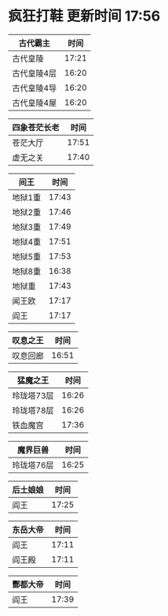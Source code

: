 # 疯狂打鞋 更新时间 17:56

| 古代霸主   | 时间    |
|--------|-------|
| 古代皇陵 | 17:21 |
| 古代皇陵4层 | 16:20 |
| 古代皇陵4导 | 16:20 |
| 古代皇陵4屋 | 16:20 |

| 四象苍茫长老   | 时间    |
|--------|-------|
| 苍茫大厅 | 17:51 |
| 虚无之关 | 17:40 |

| 间王   | 时间    |
|--------|-------|
| 地狱1重 | 17:43 |
| 地狱2重 | 17:46 |
| 地狱3重 | 17:49 |
| 地狱4重 | 17:51 |
| 地狱5重 | 17:53 |
| 地狱8重 | 16:38 |
| 地狱重 | 17:43 |
| 闻王欧 | 17:17 |
| 阎王 | 17:17 |

| 叹息之王   | 时间    |
|--------|-------|
| 叹息回廊 | 16:51 |

| 猛魔之王   | 时间    |
|--------|-------|
| 玲珑塔73层 | 16:26 |
| 玲珑塔78层 | 16:26 |
| 铁血魔宫 | 17:36 |

| 魔界巨兽   | 时间    |
|--------|-------|
| 玲珑塔76层 | 16:25 |

| 后土娘娘   | 时间    |
|--------|-------|
| 阎王 | 17:25 |

| 东岳大帝   | 时间    |
|--------|-------|
| 阎王 | 17:11 |
| 阎王殿 | 17:11 |

| 酆都大帝   | 时间    |
|--------|-------|
| 阎王 | 17:39 |